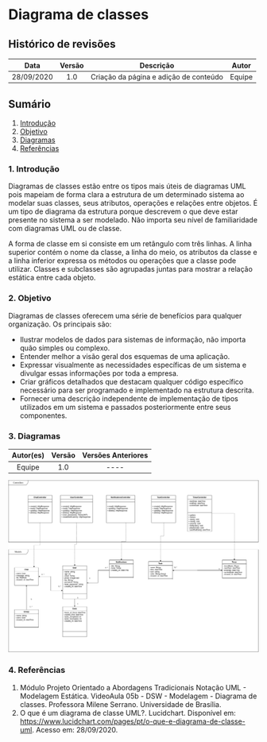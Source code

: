 # **Diagrama de classes**

## Histórico de revisões

|Data|Versão|Descrição|Autor|
|:---:|:---:|:---:|:---:|
|28/09/2020|1.0|Criação da página e adição de conteúdo|Equipe|




## **Sumário**

1. [Introdução](#1-introdução)
2. [Objetivo](#2-objetivo)
3. [Diagramas](#3-diagramas)
4. [Referências](#4-referencias)


### 1. **Introdução**

Diagramas de classes estão entre os tipos mais úteis de diagramas UML pois mapeiam de forma clara a estrutura de um determinado sistema ao modelar suas classes, seus atributos, operações e relações entre objetos. É um tipo de diagrama da estrutura porque descrevem o que deve estar presente no sistema a ser modelado. Não importa seu nível de familiaridade com diagramas UML ou de classe.

A forma de classe em si consiste em um retângulo com três linhas. A linha superior contém o nome da classe, a linha do meio, os atributos da classe e a linha inferior expressa os métodos ou operações que a classe pode utilizar. Classes e subclasses são agrupadas juntas para mostrar a relação estática entre cada objeto.

### 2. **Objetivo**
Diagramas de classes oferecem uma série de benefícios para qualquer organização. Os principais são:

- Ilustrar modelos de dados para sistemas de informação, não importa quão simples ou complexo.
- Entender melhor a visão geral dos esquemas de uma aplicação.
- Expressar visualmente as necessidades específicas de um sistema e divulgar essas informações por toda a empresa.
- Criar gráficos detalhados que destacam qualquer código específico necessário para ser programado e implementado na estrutura descrita.
- Fornecer uma descrição independente de implementação de tipos utilizados em um sistema e passados posteriormente entre seus componentes.


### 3. **Diagramas**


|Autor(es)|Versão|Versões Anteriores|
:------:|:------:|:-------:
Equipe | 1.0 | ----

![diagrama de classes](../../img/diagrama_de_classes/diagrama_de_classes.png)<br>



### 4. **Referências**

1. Módulo Projeto Orientado a Abordagens Tradicionais
Notação UML - Modelagem Estática. VideoAula 05b - DSW - Modelagem - Diagrama de classes. Professora Milene Serrano. Universidade de Brasília.
2. O que é um diagrama de classe UML?. Lucidchart. Disponível em: <https://www.lucidchart.com/pages/pt/o-que-e-diagrama-de-classe-uml>. Acesso em: 28/09/2020.